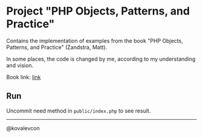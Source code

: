 # Project "PHP Objects, Patterns, and Practice"

Contains the implementation of examples from the book "PHP Objects, Patterns, and Practice" (Zandstra, Matt).

In some places, the code is changed by me, according to my understanding and vision.

Book link: [link](https://www.apress.com/gp/book/9781430260325)

## Run
Uncommit need method in `public/index.php` to see result.

---
@kovalevcon